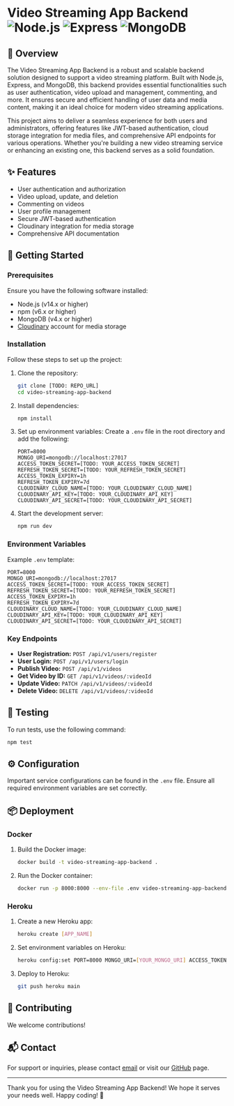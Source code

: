# Video Streaming App Backend ![Node.js](https://img.shields.io/badge/Node.js-339933?style=for-the-badge&logo=nodedotjs&logoColor=white) ![Express](https://img.shields.io/badge/Express-000000?style=for-the-badge&logo=express&logoColor=white) ![MongoDB](https://img.shields.io/badge/MongoDB-47A248?style=for-the-badge&logo=mongodb&logoColor=white)

## 📌 Overview

The Video Streaming App Backend is a robust and scalable backend solution designed to support a video streaming platform. Built with Node.js, Express, and MongoDB, this backend provides essential functionalities such as user authentication, video upload and management, commenting, and more. It ensures secure and efficient handling of user data and media content, making it an ideal choice for modern video streaming applications.

This project aims to deliver a seamless experience for both users and administrators, offering features like JWT-based authentication, cloud storage integration for media files, and comprehensive API endpoints for various operations. Whether you're building a new video streaming service or enhancing an existing one, this backend serves as a solid foundation.

## ✨ Features

- User authentication and authorization
- Video upload, update, and deletion
- Commenting on videos
- User profile management
- Secure JWT-based authentication
- Cloudinary integration for media storage
- Comprehensive API documentation

## 🚀 Getting Started

### Prerequisites

Ensure you have the following software installed:

- Node.js (v14.x or higher)
- npm (v6.x or higher)
- MongoDB (v4.x or higher)
- [Cloudinary](https://cloudinary.com/) account for media storage

### Installation

Follow these steps to set up the project:

1. Clone the repository:
    ```sh
    git clone [TODO: REPO_URL]
    cd video-streaming-app-backend
    ```

2. Install dependencies:
    ```sh
    npm install
    ```

3. Set up environment variables:
    Create a `.env` file in the root directory and add the following:
    ```env
    PORT=8000
    MONGO_URI=mongodb://localhost:27017
    ACCESS_TOKEN_SECRET=[TODO: YOUR_ACCESS_TOKEN_SECRET]
    REFRESH_TOKEN_SECRET=[TODO: YOUR_REFRESH_TOKEN_SECRET]
    ACCESS_TOKEN_EXPIRY=1h
    REFRESH_TOKEN_EXPIRY=7d
    CLOUDINARY_CLOUD_NAME=[TODO: YOUR_CLOUDINARY_CLOUD_NAME]
    CLOUDINARY_API_KEY=[TODO: YOUR_CLOUDINARY_API_KEY]
    CLOUDINARY_API_SECRET=[TODO: YOUR_CLOUDINARY_API_SECRET]
    ```

4. Start the development server:
    ```sh
    npm run dev
    ```

### Environment Variables

Example `.env` template:
```env
PORT=8000
MONGO_URI=mongodb://localhost:27017
ACCESS_TOKEN_SECRET=[TODO: YOUR_ACCESS_TOKEN_SECRET]
REFRESH_TOKEN_SECRET=[TODO: YOUR_REFRESH_TOKEN_SECRET]
ACCESS_TOKEN_EXPIRY=1h
REFRESH_TOKEN_EXPIRY=7d
CLOUDINARY_CLOUD_NAME=[TODO: YOUR_CLOUDINARY_CLOUD_NAME]
CLOUDINARY_API_KEY=[TODO: YOUR_CLOUDINARY_API_KEY]
CLOUDINARY_API_SECRET=[TODO: YOUR_CLOUDINARY_API_SECRET]
```

<!-- ## 🔧 API Documentation -->

<!-- The API documentation is available via [Postman](TODO: LINK_TO_POSTMAN_COLLECTION) or [Swagger](TODO: LINK_TO_SWAGGER_DOCS). -->

### Key Endpoints

- **User Registration:** `POST /api/v1/users/register`
- **User Login:** `POST /api/v1/users/login`
- **Publish Video:** `POST /api/v1/videos`
- **Get Video by ID:** `GET /api/v1/videos/:videoId`
- **Update Video:** `PATCH /api/v1/videos/:videoId`
- **Delete Video:** `DELETE /api/v1/videos/:videoId`

## 🧪 Testing

To run tests, use the following command:
```sh
npm test
```

## ⚙️ Configuration

Important service configurations can be found in the `.env` file. Ensure all required environment variables are set correctly.

## 📦 Deployment

### Docker

1. Build the Docker image:
    ```sh
    docker build -t video-streaming-app-backend .
    ```

2. Run the Docker container:
    ```sh
    docker run -p 8000:8000 --env-file .env video-streaming-app-backend
    ```

### Heroku

1. Create a new Heroku app:
    ```sh
    heroku create [APP_NAME]
    ```

2. Set environment variables on Heroku:
    ```sh
    heroku config:set PORT=8000 MONGO_URI=[YOUR_MONGO_URI] ACCESS_TOKEN_SECRET=[YOUR_ACCESS_TOKEN_SECRET] REFRESH_TOKEN_SECRET=[YOUR_REFRESH_TOKEN_SECRET] CLOUDINARY_CLOUD_NAME=[YOUR_CLOUDINARY_CLOUD_NAME] CLOUDINARY_API_KEY=[YOUR_CLOUDINARY_API_KEY] CLOUDINARY_API_SECRET=[YOUR_CLOUDINARY_API_SECRET]
    ```

3. Deploy to Heroku:
    ```sh
    git push heroku main
    ```

<!-- ### AWS

Refer to the [AWS Deployment Guide](TODO: LINK_TO_AWS_DEPLOYMENT_GUIDE) for detailed instructions. -->

## 🤝 Contributing

We welcome contributions! 
<!-- Please read our [Contributing Guidelines](TODO: LINK_TO_CONTRIBUTING_GUIDELINES) before submitting a pull request. -->

<!-- ## 📄 License

This project is licensed under the [MIT License](LICENSE). -->

## 📬 Contact

For support or inquiries, please contact [email](codex.hseyaj26@gmail.com) or visit our [GitHub](https://github.com/hseyaj04) page.

---

Thank you for using the Video Streaming App Backend! We hope it serves your needs well. Happy coding! 🚀
